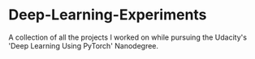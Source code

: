 # Deep-Learning-Experiments

A collection of all the projects I worked on while pursuing the Udacity's 'Deep Learning Using PyTorch' Nanodegree.

